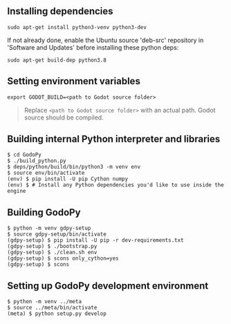 ## Installing dependencies
```
sudo apt-get install python3-venv python3-dev
```
If not already done, enable the Ubuntu source 'deb-src' repository in 'Software and Updates' before installing these python deps: 
```
sudo apt-get build-dep python3.8
```

## Setting environment variables
```
export GODOT_BUILD=<path to Godot source folder>
```
> Replace `<path to Godot source folder>` with an actual path. Godot source should be compiled.


## Building internal Python interpreter and libraries
```
$ cd GodoPy
$ ./build_python.py
$ deps/python/build/bin/python3 -m venv env
$ source env/bin/activate
(env) $ pip install -U pip Cython numpy
(env) $ # Install any Python dependencies you'd like to use inside the engine
```


## Building GodoPy
```
$ python -m venv gdpy-setup
$ source gdpy-setup/bin/activate
(gdpy-setup) $ pip install -U pip -r dev-requirements.txt
(gdpy-setup) $ ./bootstrap.py
(gdpy-setup) $ ./clean.sh env
(gdpy-setup) $ scons only_cython=yes
(gdpy-setup) $ scons
```


## Setting up GodoPy development environment
```
$ python -m venv ../meta
$ source ../meta/bin/activate
(meta) $ python setup.py develop
```
